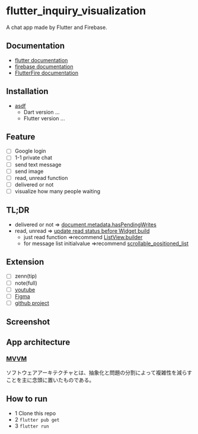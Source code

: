 # flutter_inquiry_visualization

A chat app made by Flutter and Firebase.

## Documentation

- [flutter documentation](https://docs.flutter.dev/)
- [firebase documentation](https://firebase.google.com/docs)
- [FlutterFire documentation](https://firebase.flutter.dev/)

## Installation

- [asdf](https://github.com/asdf-vm/asdf)
  - Dart version ...
  - Flutter version ...

## Feature

- [ ] Google login
- [ ] 1-1 private chat
- [ ] send text message
- [ ] send image
- [ ] read, unread function
- [ ] delivered or not
- [ ] visualize how many people waiting

## TL;DR

- delivered or not => [document.metadata.hasPendingWrites](https://firebase.google.com/docs/reference/js/v8/firebase.firestore.SnapshotMetadata#haspendingwrites)
- read, unread => [update read status before Widget build](https://medium.com/flutter-community/a-chat-application-flutter-firebase-1d2e87ace78f#:~:text=This%20function%20updates%20the%20message%20read%20status%20using%20the%20following%20function.)
  - just read function =>recommend [ListView.builder](<https://api.flutter.dev/flutter/widgets/ListView-class.html#:~:text=The%20ListView.builder%20constructor%20takes%20an%20IndexedWidgetBuilder%2C%20which%20builds%20the%20children%20on%20demand.%20This%20constructor%20is%20appropriate%20for%20list%20views%20with%20a%20large%20(or%20infinite)%20number%20of%20children%20because%20the%20builder%20is%20called%20only%20for%20those%20children%20that%20are%20actually%20visible.>)
  - for message list initialvalue =>recommend [scrollable_positioned_list](https://pub.dev/packages/scrollable_positioned_list)

## Extension

- [ ] zenn(tip)
- [ ] note(full)
- [ ] [youtube](Demo)
- [ ] [Figma](design)
- [ ] [github project](https://github.com/users/neco3coffee/projects/4/views/1)

## Screenshot

## App architecture

### [MVVM](https://ja.wikipedia.org/wiki/Model_View_ViewModel)

ソフトウェアアーキテクチャとは、抽象化と問題の分割によって複雑性を減らすことを主に念頭に置いたものである。

## How to run

- 1 Clone this repo
- 2 `flutter pub get`
- 3 `flutter run`
